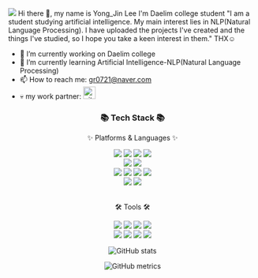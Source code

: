 <img src="https://capsule-render.vercel.app/api?type=rect&color=00FFBF&height=180&section=header&text=🦖Welcome🦖&fontSize=120" />
Hi there 👋, my name is Yong_Jin Lee
I'm Daelim college student
"I am a student studying artificial intelligence. My main interest lies in NLP(Natural Language Processing). I have uploaded the projects I've created and the things I've studied, so I hope you take a keen interest in them." THX☺️



- 🔭 I’m currently working on Daelim college 
- 🌱 I’m currently learning Artificial Intelligence-NLP(Natural Language Processing)
- 📫 How to reach me: gr0721@naver.com 
- 💀 my work partner: [<img src='https://cdn.jsdelivr.net/npm/simple-icons@3.0.1/icons/github.svg' alt='github' height='25'>](https://github.com/lee-seong-wook)

<div align=center>
	<h3>📚 Tech Stack 📚</h3>
	<p>✨ Platforms & Languages ✨</p>
</div>
<div align="center">
<img src="https://img.shields.io/badge/python-3776AB?style=flat&logo=python&logoColor=white" />
<img src="https://img.shields.io/badge/C-A8B9CC?style=flat&logo=C&logoColor=white" />
<img src="https://img.shields.io/badge/TensorFlow-FF6F00?style=flat&logo=TensorFlow&logoColor=white" />
<img src="https://img.shields.io/badge/Keras-D00000?style=flat&logo=Keras&logoColor=white" />
	<br>
<img src="https://img.shields.io/badge/Linux-FCC624?style=flat&logo=Linux&logoColor=white" />
<img src="https://img.shields.io/badge/OpenCV-5C3EE8?style=flat&logo=OpenCV&logoColor=white" />
	<br>
<img src="https://img.shields.io/badge/Raspberry%20Pi-C51A4A?style=flat&logo=Raspberry%20Pi&logoColor=white"/>
<img src="https://img.shields.io/badge/Arduino-00979D?style=flat&logo=Arduino&logoColor=white" />
<img src="https://img.shields.io/badge/Jackson%20Nano-1D252C?style=flat&logo=jackson&logoColor=white" />
<img src="https://img.shields.io/badge/Linux-FCC624?style=flat&logo=Linux&logoColor=white" />	
	<br>
<img src="https://img.shields.io/badge/NumPy-013243?style=flat&logo=numpy&logoColor=white" />
<img src="https://img.shields.io/badge/scikitlearn-F7931E?style=flat&logo=scikitlearn&logoColor=white" />


</div>
<br>
<div align=center>
	<p>🛠 Tools 🛠</p>
<img src="https://img.shields.io/badge/Visual%20Studio%20Code-007ACC?style=flat&logo=VisualStudioCode&logoColor=white" />
<img src="https://img.shields.io/badge/GitHub-181717?style=flat&logo=GitHub&logoColor=white" />
<img src="https://img.shields.io/badge/Jupyter-F37626?style=flat&logo=Jupyter&logoColor=white" />
<img src="https://img.shields.io/badge/Google_Colab-F9AB00?style=flat&logo=google-colab&logoColor=white" />
<br>
<img src="https://img.shields.io/badge/anaconda-44A833?style=flat&logo=anaconda&logoColor=white" />
<img src="https://img.shields.io/badge/pycharm-000000?style=flat&logo=pycharm&logoColor=white" />
<img src="https://img.shields.io/badge/ubuntu-E95420?style=flat&logo=ubuntu&logoColor=white" />
<img src="https://github-readme-stats.vercel.app/api/top-langs/?username=SONOB&layout=compact">





![GitHub stats](https://github-readme-stats.vercel.app/api?username=SONOB&show_icons=true&count_private=true)  


![GitHub metrics](https://metrics.lecoq.io/SONOB)  
